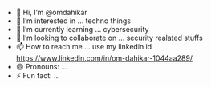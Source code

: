 - 👋 Hi, I’m @omdahikar
- 👀 I’m interested in ... techno things
- 🌱 I’m currently learning ... cybersecurity
- 💞️ I’m looking to collaborate on ... security realated stuffs 
- 📫 How to reach me ... use my linkedin id https://www.linkedin.com/in/om-dahikar-1044aa289/
- 😄 Pronouns: ... 
- ⚡ Fun fact: ... 

<!---
omdahikar/omdahikar is a ✨ special ✨ repository because its `README.md` (this file) appears on your GitHub profile.
You can click the Preview link to take a look at your changes.
--->
